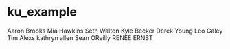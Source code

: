 # ku_example

Aaron Brooks
Mia Hawkins
Seth Walton
Kyle Becker
Derek Young
Leo Galey
Tim Alexs
kathryn allen
Sean OReilly
RENEE ERNST
